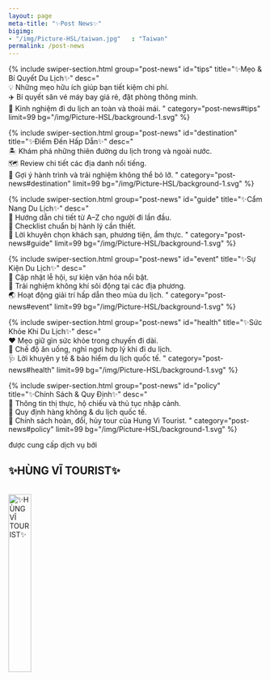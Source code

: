 ```yaml
---
layout: page
meta-title: "✨Post News✨"
bigimg:
- "/img/Picture-HSL/taiwan.jpg"   : "Taiwan"
permalink: /post-news
---
```


<!-- Tips Du Lịch -->
{% include swiper-section.html
  group="post-news"
  id="tips"
  title="✨Mẹo & Bí Quyết Du Lịch✨" 
  desc="     
  💡 Những mẹo hữu ích giúp bạn tiết kiệm chi phí.<br>
  ✈️ Bí quyết săn vé máy bay giá rẻ, đặt phòng thông minh.<br>
  🎒 Kinh nghiệm đi du lịch an toàn và thoải mái.
  "
  category="post-news#tips"
  limit=99 
  bg="/img/Picture-HSL/background-1.svg"
%}

<!-- Điểm đến Du Lịch -->
{% include swiper-section.html
  group="post-news"
  id="destination"
  title="✨Điểm Đến Hấp Dẫn✨" 
  desc="     
  🏝️ Khám phá những thiên đường du lịch trong và ngoài nước.<br>
  🗺️ Review chi tiết các địa danh nổi tiếng.<br>
  📸 Gợi ý hành trình và trải nghiệm không thể bỏ lỡ.
  "
  category="post-news#destination"
  limit=99 
  bg="/img/Picture-HSL/background-1.svg"
%}

<!-- Cẩm nang Du Lịch -->
{% include swiper-section.html
  group="post-news"
  id="guide"
  title="✨Cẩm Nang Du Lịch✨" 
  desc="     
  📖 Hướng dẫn chi tiết từ A–Z cho người đi lần đầu.<br>
  🧳 Checklist chuẩn bị hành lý cần thiết.<br>
  🏨 Lời khuyên chọn khách sạn, phương tiện, ẩm thực.
  "
  category="post-news#guide"
  limit=99 
  bg="/img/Picture-HSL/background-1.svg"
%}

<!-- Sự kiện Du Lịch -->
{% include swiper-section.html
  group="post-news"
  id="event"
  title="✨Sự Kiện Du Lịch✨" 
  desc="     
  🎉 Cập nhật lễ hội, sự kiện văn hóa nổi bật.<br>
  🥁 Trải nghiệm không khí sôi động tại các địa phương.<br>
  🌏 Hoạt động giải trí hấp dẫn theo mùa du lịch.
  "
  category="post-news#event"
  limit=99 
  bg="/img/Picture-HSL/background-1.svg"
%}

<!-- Sức khỏe & Du Lịch -->
{% include swiper-section.html
  group="post-news"
  id="health"
  title="✨Sức Khỏe Khi Du Lịch✨" 
  desc="     
  ❤️ Mẹo giữ gìn sức khỏe trong chuyến đi dài.<br>
  🍏 Chế độ ăn uống, nghỉ ngơi hợp lý khi đi du lịch.<br>
  🩺 Lời khuyên y tế & bảo hiểm du lịch quốc tế.
  "
  category="post-news#health"
  limit=99 
  bg="/img/Picture-HSL/background-1.svg"
%}

<!-- Chính sách Du Lịch -->
{% include swiper-section.html
  group="post-news"
  id="policy"
  title="✨Chính Sách & Quy Định✨" 
  desc="     
  📌 Thông tin thị thực, hộ chiếu và thủ tục nhập cảnh.<br>
  🛂 Quy định hàng không & du lịch quốc tế.<br>
  📜 Chính sách hoàn, đổi, hủy tour của Hung Vi Tourist.
  "
  category="post-news#policy"
  limit=99 
  bg="/img/Picture-HSL/background-1.svg"
%}

<!-- Layer 4 -->

<div class="gradient-bg">
  <div class="gradient-text">
    <P>được cung cấp dịch vụ bởi</P><h2>✨HÙNG VĨ TOURIST✨</h2>
    <br>
    <div class="text-center">
      <a target="_blank" rel="noopener" href="/" class="project-link" title="✨HÙNG VĨ TOURIST✨">
        <img src="{{ site.baseurl }}/img/Picture-HSL/logo-trans.png" class="img-rounded" loading="lazy" alt="✨HÙNG VĨ TOURIST✨" width="30%" />
      </a>
    </div>
  </div>
</div>